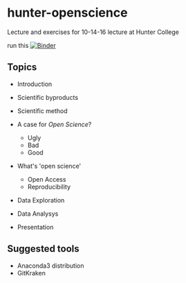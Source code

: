 # hunter-openscience
Lecture and exercises for 10-14-16 lecture at Hunter College

run this
[![Binder](http://mybinder.org/badge.svg)](http://mybinder.org:/repo/actionfarsi/hunter-openscience)

## Topics
 - Introduction
 - Scientific byproducts
 - Scientific method
 - A case for *Open Science*?
    - Ugly
    - Bad
    - Good
    
 - What's 'open science'
    - Open Access
    - Reproducibility

 - Data Exploration
 - Data Analysys
 - Presentation
 
 
## Suggested tools
 - Anaconda3 distribution
 - GitKraken
